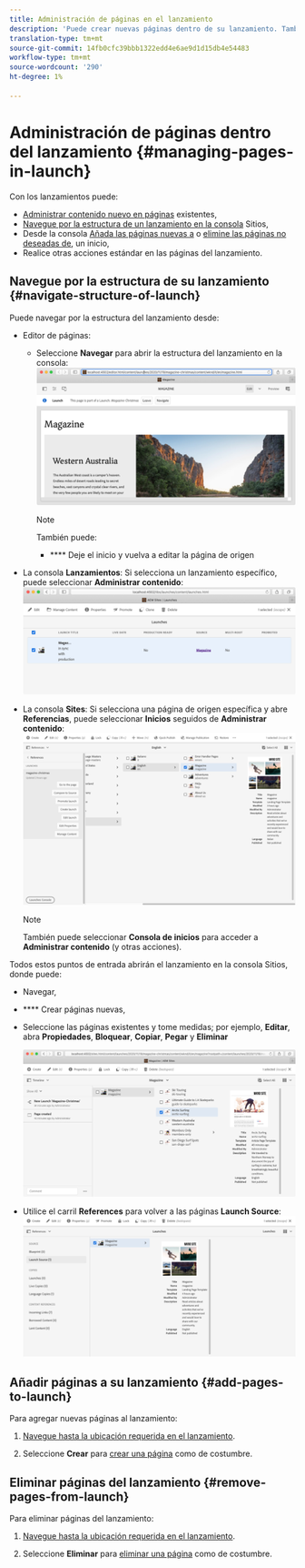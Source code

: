 ```yaml
---
title: Administración de páginas en el lanzamiento
description: 'Puede crear nuevas páginas dentro de su lanzamiento. También puede eliminar páginas no deseadas. '
translation-type: tm+mt
source-git-commit: 14fb0cfc39bbb1322edd4e6ae9d1d15db4e54483
workflow-type: tm+mt
source-wordcount: '290'
ht-degree: 1%

---
```



# Administración de páginas dentro del lanzamiento {#managing-pages-in-launch}

Con los lanzamientos puede:

* [Administrar contenido nuevo en páginas](/help/sites-cloud/authoring/launches/editing.md) existentes,
* [Navegue por la estructura de un lanzamiento en la consola](#navigate-structure-of-launch) Sitios,
* Desde la consola [Añada las páginas nuevas a](#add-pages-to-launch) o [elimine las páginas no deseadas de](#remove-pages-from-launch), un inicio,
* Realice otras acciones estándar en las páginas del lanzamiento.

## Navegue por la estructura de su lanzamiento {#navigate-structure-of-launch}

Puede navegar por la estructura del lanzamiento desde:

* Editor de páginas:

   * Seleccione **Navegar** para abrir la estructura del lanzamiento en la consola:
      ![Navegar al inicio desde el Editor de páginas](/help/sites-cloud/authoring/assets/launches-navigate-page-editor.png)

      >[!NOTE]
      >
      >También puede:
      >
      >* **** Deje el inicio y vuelva a editar la página de origen


* La consola **Lanzamientos**:
Si selecciona un lanzamiento específico, puede seleccionar **Administrar contenido**:
   ![Consola de lanzamiento: Administrar contenido](/help/sites-cloud/authoring/assets/launches-navigate-launches-console.png)

* La consola **Sites**:
Si selecciona una página de origen específica y abre **Referencias**, puede seleccionar **Inicios** seguidos de **Administrar contenido**:
   ![Consola de lanzamiento: Administrar contenido](/help/sites-cloud/authoring/assets/launches-navigate-sites-console.png)

   >[!NOTE]
   >
   >También puede seleccionar **Consola de inicios** para acceder a **Administrar contenido** (y otras acciones).

Todos estos puntos de entrada abrirán el lanzamiento en la consola Sitios, donde puede:

* Navegar,
* **** Crear páginas nuevas,
* Seleccione las páginas existentes y tome medidas; por ejemplo, **Editar**, abra **Propiedades**, **Bloquear**, **Copiar**, **Pegar** y **Eliminar**

   ![Navegar por el inicio en la consola Sitios desde Administrar contenido](/help/sites-cloud/authoring/assets/launches-navigate-manage-content.png)
* Utilice el carril **References** para volver a las páginas **Launch Source**:
   ![Consola Sitios - Origen de inicio](/help/sites-cloud/authoring/assets/launches-navigate-launch-source.png)

## Añadir páginas a su lanzamiento {#add-pages-to-launch}

Para agregar nuevas páginas al lanzamiento:

1. [Navegue hasta la ubicación requerida en el lanzamiento](#navigate-structure-of-launch).

1. Seleccione **Crear** para [crear una página](/help/sites-cloud/authoring/fundamentals/organizing-pages.md#creating-a-new-page) como de costumbre.

## Eliminar páginas del lanzamiento {#remove-pages-from-launch}

Para eliminar páginas del lanzamiento:

1. [Navegue hasta la ubicación requerida en el lanzamiento](#navigate-structure-of-launch).

1. Seleccione **Eliminar** para [eliminar una página](/help/sites-cloud/authoring/fundamentals/organizing-pages.md#deleting-a-page) como de costumbre.
